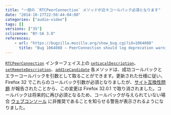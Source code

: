```yaml
---
title: "一部の `RTCPeerConnection` メソッドが近々コールバック必須となります"
date: "2014-10-17T22:50:44-04:00"
categories: ["audio-video"]
tags: []
versions: ["35"]
cclicense: "BY-SA 3.0"
references:
    - url: "https://bugzilla.mozilla.org/show_bug.cgi?id=1064088"
      title: "Bug 1064088 – PeerConnection should log deprecation warnings when required callbacks are missing."
---
```

[`RTCPeerConnection`](https://developer.mozilla.org/ja/docs/Web/API/RTCPeerConnection) インターフェイス上の [`setLocalDescription`](https://developer.mozilla.org/ja/docs/Web/API/RTCPeerConnection.setLocalDescription)、[`setRemoteDescription`](https://developer.mozilla.org/ja/docs/Web/API/RTCPeerConnection.setRemoteDescription)、[`addIceCandidate`](https://developer.mozilla.org/ja/docs/Web/API/RTCPeerConnection.addIceCandidate) 各メソッドは、成功コールバックとエラーコールバックを引数として取ることができます。更新された仕様に従い、Firefox 32 でこれらのコールバック引数が必須となりましたが、[サイト互換性問題](https://bugzilla.mozilla.org/show_bug.cgi?id=1063971) が報告されたことから、この変更は Firefox 32.0.1 で取り消されました。コールバックは将来的に再び必須となるため、コールバックが与えられていない場合 [ウェブコンソール](https://developer.mozilla.org/ja/docs/Tools/Web_Console) に非推奨であることを知らせる警告が表示されるようになりました。
